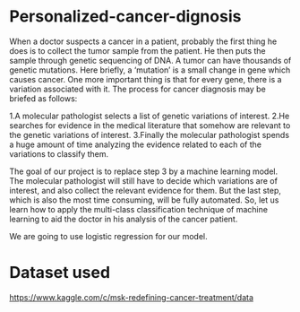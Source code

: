# Personalized-cancer-dignosis

When a doctor suspects a cancer in a patient, probably the first thing he does is to collect the tumor sample from the patient. He then puts the sample through genetic sequencing of DNA. A tumor can have thousands of genetic mutations. Here briefly, a ‘mutation’ is a small change in gene which causes cancer. One more important thing is that for every gene, there is a variation associated with it. The process for cancer diagnosis may be briefed as follows:

1.A molecular pathologist selects a list of genetic variations of interest.
2.He searches for evidence in the medical literature that somehow are relevant to the genetic variations of interest.
3.Finally the molecular pathologist spends a huge amount of time analyzing the evidence related to each of the variations to classify them.

The goal of our project is to replace step 3 by a machine learning model. The molecular pathologist will still have to decide which variations are of interest, and also collect the relevant evidence for them. But the last step, which is also the most time consuming, will be fully automated. So, let us learn how to apply the multi-class classification technique of machine learning to aid the doctor in his analysis of the cancer patient. 

We are going to use logistic regression for our model.

# Dataset used
https://www.kaggle.com/c/msk-redefining-cancer-treatment/data
